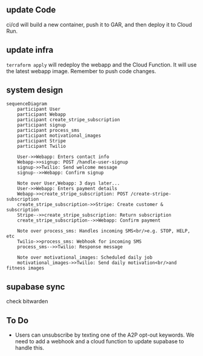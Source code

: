 ## update Code

ci/cd will build a new container, push it to GAR, and then deploy it to Cloud Run.

## update infra

`terraform apply` will redeploy the webapp and the Cloud Function. It will use the latest webapp image. Remember to push code changes.

## system design

```mermaid
sequenceDiagram
    participant User
    participant Webapp
    participant create_stripe_subscription
    participant signup
    participant process_sms
    participant motivational_images
    participant Stripe
    participant Twilio

    User->>Webapp: Enters contact info
    Webapp->>signup: POST /handle-user-signup
    signup->>Twilio: Send welcome message
    signup-->>Webapp: Confirm signup

    Note over User,Webapp: 3 days later...
    User->>Webapp: Enters payment details
    Webapp->>create_stripe_subscription: POST /create-stripe-subscription
    create_stripe_subscription->>Stripe: Create customer & subscription
    Stripe-->>create_stripe_subscription: Return subscription
    create_stripe_subscription-->>Webapp: Confirm payment

    Note over process_sms: Handles incoming SMS<br/>e.g. STOP, HELP, etc
    Twilio->>process_sms: Webhook for incoming SMS
    process_sms-->>Twilio: Response message

    Note over motivational_images: Scheduled daily job
    motivational_images->>Twilio: Send daily motivation<br/>and fitness images
```

## supabase sync

check bitwarden

## To Do

- Users can unsubscribe by texting one of the A2P opt-out keywords. We need to add a webhook and a cloud function to update supabase to handle this.